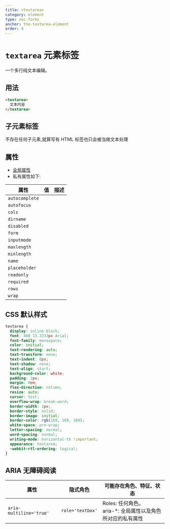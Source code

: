 ```yaml
---
title: <textarea>
category: element
type: sec-forms
anchor: the-textarea-element
order: 9
---
```


# `textarea` 元素标签

一个多行纯文本编辑。

## 用法

```html
<textarea>
  文本内容
</textarea>
```

## 子元素标签

不存在任何子元素,就算写有 HTML 标签也只会被当做文本处理

## 属性

* [全局属性](/front-end/HTML/attribute#anchor-全局属性)
* 私有属性如下:

| 属性 | 值 | 描述 |
| ---- | ---- | ---- |
| `autocomplete` | | |
| `autofocus` | | |
| `cols` | | |
| `dirname` | | |
| `disabled` | | |
| `form` | | |
| `inputmode` | | |
| `maxlength` | | |
| `minlength` | | |
| `name` | | |
| `placeholder` | | |
| `readonly` | | |
| `required` | | |
| `rows` | | |
| `wrap` | | |

## CSS 默认样式

```css
textarea {
  display: inline-block;
  font: 400 13.3333px Arial;
  font-family: monospace;
  color: initial;
  text-rendering: auto;
  text-transform: none;
  text-indent: 0px;
  text-shadow: none;
  text-align: start;
  background-color: white;
  padding: 2px;
  margin: 0em;
  flex-direction: column;
  resize: auto;
  cursor: text;
  overflow-wrap: break-word;
  border-width: 1px;
  border-style: solid;
  border-image: initial;
  border-color: rgb(169, 169, 169);
  white-space: pre-wrap;
  letter-spacing: normal;
  word-spacing: normal;
  writing-mode: horizontal-tb !important;
  appearance: textarea;
  -webkit-rtl-ordering: logical;
}
```

## ARIA 无障碍阅读

| 属性 | 隐式角色 | 可能存在角色、特征、状态 |
| ---- | ---- | ---- |
| `aria-multiline='true'` | `role='textbox'` | Roles: 任何角色。 <br> aria-*: 全局属性以及角色所对应的私有属性 |
